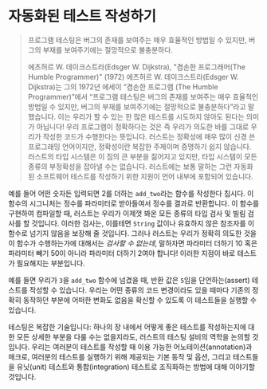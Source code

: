 # 자동화된 테스트 작성하기

> 프로그램 테스팅은 버그의 존재를 보여주는 매우 효율적인 방법일 수 있지만, 버그의 부재를 보여주기에는
> 절망적으로 불충분하다.
>
> 에츠허르 W. 데이크스트라(Edsger W. Dijkstra),
> "겸손한 프로그래머(The Humble Programmer)" (1972)
에츠허르 W. 데이크스트라(Edsger W. Dijkstra)는 그의 1972년 에세이 “겸손한 프로그램 (The Humble
Programmer)”에서 “프로그램 테스팅은 버그의 존재를 보여주는 매우 효율적인 방법일 수 있지만,
버그의 부재를 보여주기에는 절망적으로 불충분하다”라고 말했습니다. 이는 우리가 할 수 있는 한
많은 테스트를 시도하지 않아도 된다는 의미가 아닙니다! 우리 프로그램이 정확하다는 것은 즉 우리가
의도한 바를 그대로 우리가 작성한 코드가 수행한다는 뜻입니다. 러스트는 정확성에 매우 많이 신경 쓴
프로그래밍 언어이지만, 정확성이란 복잡한 주제이며 증명하기 쉽지 않습니다. 러스트의 타입 시스템은
이 짐의 큰 부분을 짊어지고 있지만, 타입 시스템이 모든 종류의 부정확성을 잡아낼 수는 없습니다.
러스트에는 보통 말하는 그런 자동화된 소프트웨어 테스트를 작성하기 위한 지원이 언어 내부에 포함되어
있습니다.

예를 들어 어떤 숫자든 입력되면 2를 더하는 `add_two`라는 함수를 작성한다 칩시다. 이 함수의 시그니처는
정수를 파라미터로 받아들여서 정수를 결과로 반환합니다. 이 함수를 구현하여 컴파일할 때, 러스트는
우리가 이제껏 봐온 모든 종류의 타입 검사 및 빌림 검사를 할 것입니다. 이러한 검사는, 이를테면
`String` 값이나 유효하지 않은 참조자를 이 함수로 넘기지 않음을 보장해 줄 것입니다.
그러나 러스트는 우리가 정확히 의도한 것을 이 함수가 수행하는가에 대해서는 *검사할 수 없는데*,
말하자면 파라미터 더하기 10 혹은 파라미터 빼기 50이 아니라 파라미터 더하기 2여야 합니다!
이러한 지점이 바로 테스트가 필요해지는 부분입니다.

예를 들면 우리가 `3`을 `add_two` 함수에 넘겼을 때, 반환 값은 `5`임을 단언하는(assert) 테스트를
작성할 수 있습니다. 우리는 어떤 종류의 코드 변경이라도 있을 때마다 기존의 정확히 동작하던 부분에
어떠한 변화도 없음을 확신할 수 있도록 이 테스트들을 실행할 수 있습니다.

테스팅은 복잡한 기술입니다: 하나의 장 내에서 어떻게 좋은 테스트를 작성하는지에 대한 모든 상세한
부분을 다룰 수는 없을지라도, 러스트의 테스팅 설비의 역학을 논의할 것입니다. 우리는 여러분이 테스트를
작성할 때 이용 가능한 어노테이션(annotation)과 매크로, 여러분의 테스트를 실행하기 위해 제공되는 기본
동작 및 옵션, 그리고 테스트들을 유닛(unit) 테스트와 통합(integration) 테스트로 조직화하는 방법에
대해 이야기할 것입니다.
